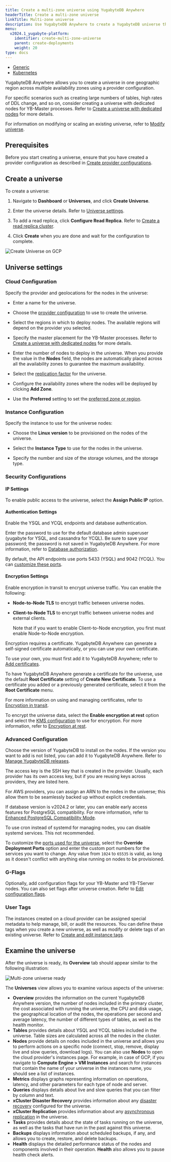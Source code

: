 ```yaml
---
title: Create a multi-zone universe using YugabyteDB Anywhere
headerTitle: Create a multi-zone universe
linkTitle: Multi-zone universe
description: Use YugabyteDB Anywhere to create a YugabyteDB universe that spans multiple availability zones.
menu:
  v2024.1_yugabyte-platform:
    identifier: create-multi-zone-universe
    parent: create-deployments
    weight: 20
type: docs
---
```


<ul class="nav nav-tabs-alt nav-tabs-yb">

  <li>
    <a href="../create-universe-multi-zone/" class="nav-link active">
      <i class="fa-solid fa-building" aria-hidden="true"></i>
      Generic</a>
  </li>

  <li>
    <a href="../create-universe-multi-zone-kubernetes/" class="nav-link">
      <i class="fa-regular fa-dharmachakra" aria-hidden="true"></i>
      Kubernetes
    </a>
  </li>

</ul>

YugabyteDB Anywhere allows you to create a universe in one geographic region across multiple availability zones using a provider configuration.

For specific scenarios such as creating large numbers of tables, high rates of DDL change, and so on, consider creating a universe with dedicated nodes for YB-Master processes. Refer to [Create a universe with dedicated nodes](../dedicated-master/) for more details.

For information on modifying or scaling an existing universe, refer to [Modify universe](../../manage-deployments/edit-universe/).

## Prerequisites

Before you start creating a universe, ensure that you have created a provider configuration as described in [Create provider configurations](../../configure-yugabyte-platform/).

## Create a universe

To create a universe:

1. Navigate to **Dashboard** or **Universes**, and click **Create Universe**.

1. Enter the universe details. Refer to [Universe settings](#universe-settings).

1. To add a read replica, click **Configure Read Replica**. Refer to [Create a read replica cluster](../read-replicas/).

1. Click **Create** when you are done and wait for the configuration to complete.

![Create Universe on GCP](/images/yp/create-uni-multi-zone-1-gcp.png)

## Universe settings

### Cloud Configuration

Specify the provider and geolocations for the nodes in the universe:

- Enter a name for the universe.

- Choose the [provider configuration](../../configure-yugabyte-platform/) to use to create the universe.

- Select the regions in which to deploy nodes. The available regions will depend on the provider you selected.

- Specify the master placement for the YB-Master processes. Refer to [Create a universe with dedicated nodes](../dedicated-master/) for more details.

- Enter the number of nodes to deploy in the universe. When you provide the value in the **Nodes** field, the nodes are automatically placed across all the availability zones to guarantee the maximum availability.

- Select the [replication factor](../../../architecture/docdb-replication/replication/#replication-factor) for the universe.

- Configure the availability zones where the nodes will be deployed by clicking **Add Zone**.

- Use the **Preferred** setting to set the [preferred zone or region](../../../explore/multi-region-deployments/synchronous-replication-yba/#preferred-region).

### Instance Configuration

Specify the instance to use for the universe nodes:

- Choose the **Linux version** to be provisioned on the nodes of the universe.

- Select the **Instance Type** to use for the nodes in the universe.

- Specify the number and size of the storage volumes, and the storage type.

### Security Configurations

#### IP Settings

To enable public access to the universe, select the **Assign Public IP** option.

#### Authentication Settings

Enable the YSQL and YCQL endpoints and database authentication.

Enter the password to use for the default database admin superuser (yugabyte for YSQL, and cassandra for YCQL). Be sure to save your password; the password is not saved in YugabyteDB Anywhere. For more information, refer to [Database authorization](../../security/authorization-platform/).

By default, the API endpoints use ports 5433 (YSQL) and 9042 (YCQL). You can [customize these ports](#advanced-configuration).

#### Encryption Settings

Enable encryption in transit to encrypt universe traffic. You can enable the following:

- **Node-to-Node TLS** to encrypt traffic between universe nodes.
- **Client-to-Node TLS** to encrypt traffic between universe nodes and external clients.

    Note that if you want to enable Client-to-Node encryption, you first must enable Node-to-Node encryption.

Encryption requires a certificate. YugabyteDB Anywhere can generate a self-signed certificate automatically, or you can use your own certificate.

To use your own, you must first add it to YugabyteDB Anywhere; refer to [Add certificates](../../security/enable-encryption-in-transit/add-certificate-self/).

To have YugabyteDB Anywhere generate a certificate for the universe, use the default **Root Certificate** setting of **Create New Certificate**. To use a certificate you added or a previously generated certificate, select it from the **Root Certificate** menu.

For more information on using and managing certificates, refer to [Encryption in transit](../../security/enable-encryption-in-transit/).

To encrypt the universe data, select the **Enable encryption at rest** option and select the [KMS configuration](../../security/create-kms-config/aws-kms/) to use for encryption. For more information, refer to [Encryption at rest](../../security/enable-encryption-at-rest/).

### Advanced Configuration

Choose the version of YugabyteDB to install on the nodes. If the version you want to add is not listed, you can add it to YugabyteDB Anywhere. Refer to [Manage YugabyteDB releases](../../manage-deployments/ybdb-releases/).

The access key is the SSH key that is created in the provider. Usually, each provider has its own access key, but if you are reusing keys across providers, they are listed here.

For AWS providers, you can assign an ARN to the nodes in the universe; this allow them to be seamlessly backed up without explicit credentials.

If database version is v2024.2 or later, you can enable early access features for PostgreSQL compatibility. For more information, refer to [Enhanced PostgreSQL Compatibility Mode](../../../develop/postgresql-compatibility/).

To use cron instead of systemd for managing nodes, you can disable systemd services. This not recommended.

To customize the [ports used for the universe](../../prepare/networking/), select the **Override Deployment Ports** option and enter the custom port numbers for the services you want to change. Any value from `1024` to `65535` is valid, as long as it doesn't conflict with anything else running on nodes to be provisioned.

### G-Flags

Optionally, add configuration flags for your YB-Master and YB-TServer nodes. You can also set flags after universe creation. Refer to [Edit configuration flags](../../manage-deployments/edit-config-flags/).

### User Tags

The instances created on a cloud provider can be assigned special metadata to help manage, bill, or audit the resources. You can define these tags when you create a new universe, as well as modify or delete tags of an existing universe. Refer to [Create and edit instance tags](../../manage-deployments/instance-tags/).

## Examine the universe

After the universe is ready, its **Overview** tab should appear similar to the following illustration:

![Multi-zone universe ready](/images/yp/multi-zone-universe-ready-1-220.png)

The **Universes** view allows you to examine various aspects of the universe:

- **Overview** provides the information on the current YugabyteDB Anywhere version, the number of nodes included in the primary cluster, the cost associated with running the universe, the CPU and disk usage, the geographical location of the nodes, the operations per second and average latency, the number of different types of tables, as well as the health monitor.
- **Tables** provides details about YSQL and YCQL tables included in the universe. Table sizes are calculated across all the nodes in the cluster.
- **Nodes** provide details on nodes included in the universe and allows you to perform actions on a specific node (connect, stop, remove, display live and slow queries, download logs). You can also use **Nodes** to open the cloud provider's instances page. For example, in case of GCP, if you navigate to **Compute Engine > VM Instances** and search for instances that contain the name of your universe in the instances name, you should see a list of instances.
- **Metrics** displays graphs representing information on operations, latency, and other parameters for each type of node and server.
- **Queries** displays details about live and slow queries that you can filter by column and text.
- **xCluster Disaster Recovery** provides information about any [disaster recovery](../../back-up-restore-universes/disaster-recovery/) configured for the universe.
- **xCluster Replication** provides information about any [asynchronous replication](../../manage-deployments/xcluster-replication/) in the universe.
- **Tasks** provides details about the state of tasks running on the universe, as well as the tasks that have run in the past against this universe.
- **Backups** displays information about scheduled backups, if any, and allows you to create, restore, and delete backups.
- **Health** displays the detailed performance status of the nodes and components involved in their operation. **Health** also allows you to pause health check alerts.
